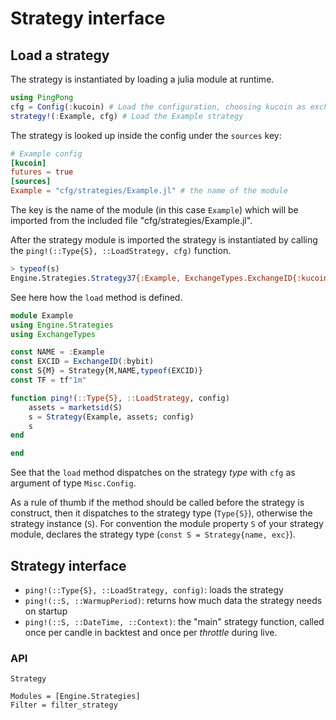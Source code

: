 # Strategy interface

## Load a strategy

The strategy is instantiated by loading a julia module at runtime.

```julia
using PingPong
cfg = Config(:kucoin) # Load the configuration, choosing kucoin as exchange
strategy!(:Example, cfg) # Load the Example strategy
```

The strategy is looked up inside the config under the `sources` key:

```toml
# Example config
[kucoin]
futures = true
[sources]
Example = "cfg/strategies/Example.jl" # the name of the module
```

The key is the name of the module (in this case `Example`) which will be imported from the included file "cfg/strategies/Example.jl".

After the strategy module is imported the strategy is instantiated by calling the `ping!(::Type{S}, ::LoadStrategy, cfg)` function.

```julia
> typeof(s)
Engine.Strategies.Strategy37{:Example, ExchangeTypes.ExchangeID{:kucoin}(), :USDT}
```

See here how the `load` method is defined.

```julia
module Example
using Engine.Strategies
using ExchangeTypes

const NAME = :Example
const EXCID = ExchangeID(:bybit)
const S{M} = Strategy{M,NAME,typeof(EXCID)}
const TF = tf"1m"

function ping!(::Type{S}, ::LoadStrategy, config)
    assets = marketsid(S)
    s = Strategy(Example, assets; config)
    s
end

end
```

See that the `load` method dispatches on the strategy _type_ with `cfg` as argument of type `Misc.Config`.

As a rule of thumb if the method should be called before the strategy is construct, then it dispatches to the strategy type (`Type{S}`), otherwise the strategy instance (`S`). For convention the module property `S` of your strategy module, declares the strategy type (`const S = Strategy{name, exc}`).

## Strategy interface

- `ping!(::Type{S}, ::LoadStrategy, config)`: loads the strategy
- `ping!(::S, ::WarmupPeriod)`: returns how much data the strategy needs on startup
- `ping!(::S, ::DateTime, ::Context)`: the "main" strategy function, called once per candle in backtest and once per _throttle_ during live.

### API

```@docs
Strategy
```

```@autodocs
Modules = [Engine.Strategies]
Filter = filter_strategy
```
